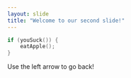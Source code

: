 ```yaml
---
layout: slide
title: "Welcome to our second slide!"
---
```

```C++
if (youSuck()) {
    eatApple();
}
```
Use the left arrow to go back!
